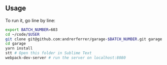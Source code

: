 ## Usage

To run it, go line by line:

```bash
export BATCH_NUMBER=603
cd ~/code/$USER
git clone git@github.com:andrerferrer/garage-$BATCH_NUMBER.git garage
cd garage
yarn install
stt # Open this folder in Sublime Text
webpack-dev-server # run the server on localhost:8080
```
